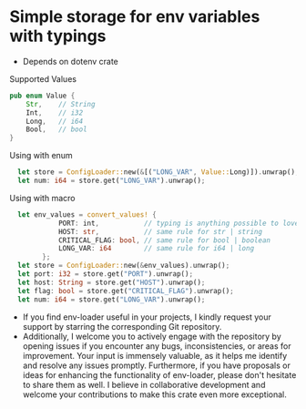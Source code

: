 # Simple storage for env variables with typings

- Depends on dotenv crate

Supported Values
```rust
pub enum Value {
    Str,    // String
    Int,    // i32
    Long,   // i64
    Bool,   // bool
}
```
Using with enum
```rust
  let store = ConfigLoader::new(&[("LONG_VAR", Value::Long)]).unwrap();
  let num: i64 = store.get("LONG_VAR").unwrap();
```

Using with macro
```rust
  let env_values = convert_values! {
            PORT: int,           // typing is anything possible to lovercase to i32, str, string: Int,int,INT,Integer,I32,etc..
            HOST: str,           // same rule for str | string       
            CRITICAL_FLAG: bool, // same rule for bool | boolean
            LONG_VAR: i64        // same rule for i64 | long
        };
  let store = ConfigLoader::new(&env_values).unwrap();
  let port: i32 = store.get("PORT").unwrap();
  let host: String = store.get("HOST").unwrap();
  let flag: bool = store.get("CRITICAL_FLAG").unwrap();
  let num: i64 = store.get("LONG_VAR").unwrap();
```

- If you find env-loader useful in your projects, I kindly request your support by starring the corresponding Git repository. 
- Additionally, I welcome you to actively engage with the repository by opening issues if you encounter any bugs, inconsistencies, or areas for improvement. Your input is immensely valuable, as it helps me identify and resolve any issues promptly. Furthermore, if you have proposals or ideas for enhancing the functionality of env-loader, please don't hesitate to share them as well. I believe in collaborative development and welcome your contributions to make this crate even more exceptional.

